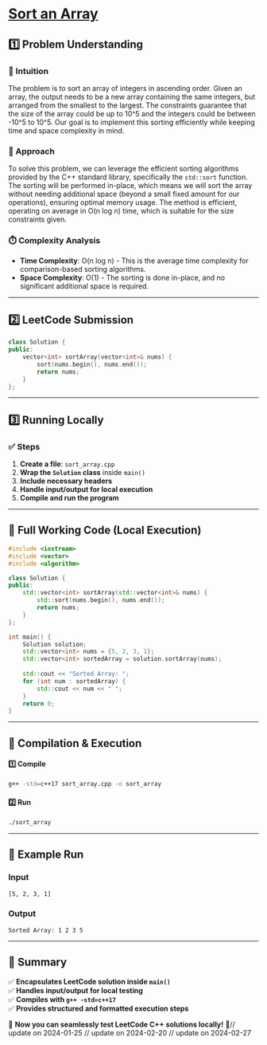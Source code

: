 # **[Sort an Array](https://leetcode.com/problems/sort-an-array/description/)**  

## **1️⃣ Problem Understanding**  
### **📌 Intuition**  
The problem is to sort an array of integers in ascending order. Given an array, the output needs to be a new array containing the same integers, but arranged from the smallest to the largest. The constraints guarantee that the size of the array could be up to 10^5 and the integers could be between -10^5 to 10^5. Our goal is to implement this sorting efficiently while keeping time and space complexity in mind.

### **🚀 Approach**  
To solve this problem, we can leverage the efficient sorting algorithms provided by the C++ standard library, specifically the `std::sort` function. The sorting will be performed in-place, which means we will sort the array without needing additional space (beyond a small fixed amount for our operations), ensuring optimal memory usage. The method is efficient, operating on average in O(n log n) time, which is suitable for the size constraints given.

### **⏱️ Complexity Analysis**  
- **Time Complexity**: O(n log n) - This is the average time complexity for comparison-based sorting algorithms.
- **Space Complexity**: O(1) - The sorting is done in-place, and no significant additional space is required.

---  

## **2️⃣ LeetCode Submission**  
```cpp
class Solution {
public:
    vector<int> sortArray(vector<int>& nums) {
        sort(nums.begin(), nums.end());
        return nums;
    }
};
```  

---  

## **3️⃣ Running Locally**  
### **✅ Steps**  
1. **Create a file**: `sort_array.cpp`  
2. **Wrap the `Solution` class** inside `main()`  
3. **Include necessary headers**  
4. **Handle input/output for local execution**  
5. **Compile and run the program**  

---  

## **📝 Full Working Code (Local Execution)**  
```cpp
#include <iostream>
#include <vector>
#include <algorithm>

class Solution {
public:
    std::vector<int> sortArray(std::vector<int>& nums) {
        std::sort(nums.begin(), nums.end());
        return nums;
    }
};

int main() {
    Solution solution;
    std::vector<int> nums = {5, 2, 3, 1};
    std::vector<int> sortedArray = solution.sortArray(nums);
    
    std::cout << "Sorted Array: ";
    for (int num : sortedArray) {
        std::cout << num << " ";
    }
    return 0;
}
```  

---  

## **🔧 Compilation & Execution**  
#### **1️⃣ Compile**  
```bash
g++ -std=c++17 sort_array.cpp -o sort_array
```  

#### **2️⃣ Run**  
```bash
./sort_array
```  

---  

## **🎯 Example Run**  
### **Input**  
```
[5, 2, 3, 1]
```  
### **Output**  
```
Sorted Array: 1 2 3 5 
```  

---  

## **📌 Summary**  
✅ **Encapsulates LeetCode solution inside `main()`**  
✅ **Handles input/output for local testing**  
✅ **Compiles with `g++ -std=c++17`**  
✅ **Provides structured and formatted execution steps**  

🚀 **Now you can seamlessly test LeetCode C++ solutions locally!** 🚀// update on 2024-01-25
// update on 2024-02-20
// update on 2024-02-27
